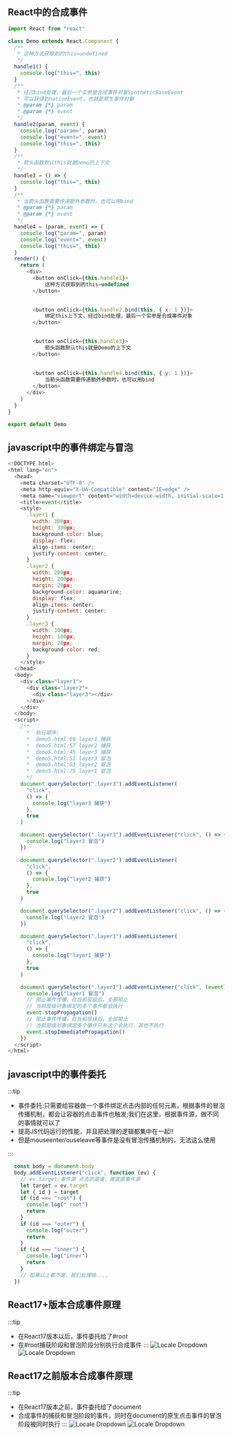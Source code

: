 ## React中的合成事件

```js
import React from "react"

class Demo extends React.Component {
  /**
   * 这种方式获取到的this=undefined
   */
  handle1() {
    console.log("this=", this)
  }
  /**
   * 经过bind处理，最后一个实参是合成事件对象SyntheticBaseEvent
   * 可以获得到nativeEvent，也就是原生事件对象
   * @param {*} param
   * @param {*} event
   */
  handle2(param, event) {
    console.log("param=", param)
    console.log("event=", event)
    console.log("this=", this)
  }
  /**
   * 箭头函数默认this就是Demo的上下文
   */
  handle3 = () => {
    console.log("this=", this)
  }
  /**
   * 当箭头函数需要传递额外参数时，也可以用bind
   * @param {*} param
   * @param {*} event
   */
  handle4 = (param, event) => {
    console.log("param=", param)
    console.log("event=", event)
    console.log("this=", this)
  }
  render() {
    return (
      <div>
        <button onClick={this.handle1}>
            这种方式获取到的this=undefined
        </button>
        

        <button onClick={this.handle2.bind(this, { x: 1 })}>
            绑定this上下文，经过bind处理，最后一个实参是合成事件对象
        </button>
        

        <button onClick={this.handle3}>
            箭头函数默认this就是Demo的上下文
        </button>
        
        
        <button onClick={this.handle4.bind(this, { y: 1 })}>
            当箭头函数需要传递额外参数时，也可以用bind
        </button>
      </div>
    )
  }
}

export default Demo
```

## javascript中的事件绑定与冒泡
```js
<!DOCTYPE html>
<html lang="en">
  <head>
    <meta charset="UTF-8" />
    <meta http-equiv="X-UA-Compatible" content="IE=edge" />
    <meta name="viewport" content="width=device-width, initial-scale=1.0" />
    <title>event</title>
    <style>
      .layer1 {
        width: 300px;
        height: 300px;
        background-color: blue;
        display: flex;
        align-items: center;
        justify-content: center;
      }
      .layer2 {
        width: 200px;
        height: 200px;
        margin: 20px;
        background-color: aquamarine;
        display: flex;
        align-items: center;
        justify-content: center;
      }
      .layer3 {
        width: 100px;
        height: 100px;
        margin: 20px;
        background-color: red;
      }
    </style>
  </head>
  <body>
    <div class="layer1">
      <div class="layer2">
        <div class="layer3"></div>
      </div>
    </div>
  </body>
  <script>
    /**
      *  执行顺序:
      *  demo5.html:69 layer1 捕获
      *  demo5.html:57 layer2 捕获
      *  demo5.html:45 layer3 捕获
      *  demo5.html:51 layer3 冒泡
      *  demo5.html:63 layer2 冒泡
      *  demo5.html:75 layer1 冒泡
      */
    document.querySelector(".layer3").addEventListener(
      "click",
      () => {
        console.log("layer3 捕获")
      },
      true
    )

    document.querySelector(".layer3").addEventListener("click", () => {
      console.log("layer3 冒泡")
    })

    document.querySelector(".layer2").addEventListener(
      "click",
      () => {
        console.log("layer2 捕获")
      },
      true
    )

    document.querySelector(".layer2").addEventListener("click", () => {
      console.log("layer2 冒泡")
    })

    document.querySelector(".layer1").addEventListener(
      "click",
      () => {
        console.log("layer1 捕获")
      },
      true
    )

    document.querySelector(".layer1").addEventListener("click", (event) => {
      console.log("layer1 冒泡")
      // 阻止事件传播，在当前层级后，全部阻止
      // 当前层级对象绑定的多个事件都会执行
      event.stopPropagation()
      // 阻止事件传播，在当前层级后，全部阻止
      // 当前层级对象绑定多个事件只有这个会执行，其他不执行
      event.stopImmediatePropagation()
    })
  </script>
</html>
```

## javascript中的事件委托
:::tip

- 事件委托:只需要给容器做一个事件绑定点击内部的任何元素，根据事件的冒泡传播机制，都会让容器的点击事件也触发;我们在这里，根据事件源，做不同的事情就可以了
- 提高JS代码运行的性能，并且把处理的逻辑都集中在一起!!
- 但是mouseenter/ouseleave等事件是没有冒泡传播机制的，无法这么使用
  
:::  
```js
  const body = document.body
  body.addEventListener("click", function (ev) {
    // ev.target:事件源 点击的是谁，谁就是事件源
    let target = ev.target
    let { id } = target
    if (id === "root") {
      console.log(" root")
      return
    }
    if (id === "outer") {
      console.log("outer")
      return
    }
    if (id === "inner") {
      console.log("inner")
      return
    }
    // 如果以上都不是，我们处理啥....
  })
```


## React17+版本合成事件原理
:::tip
- 在React17版本以后，事件委托给了#root
- 在#root捕获阶段和冒泡阶段分别执行合成事件
:::
![Locale Dropdown](./img/45e0605fca65e5a627fb68592d8a090.png)
![Locale Dropdown](./img/1abb590cb9a70aa1ff27a5466d42d2b.png)


## React17之前版本合成事件原理
:::tip
- 在React17版本之前，事件委托给了document
- 合成事件的捕获和冒泡阶段的事件，同时在document的原生点击事件的冒泡阶段被同时执行
:::
![Locale Dropdown](./img/44f7224855fae1395e4de0763e1b546.png)
![Locale Dropdown](./img/88fc31727e82fab43753411cab37e30.png)



